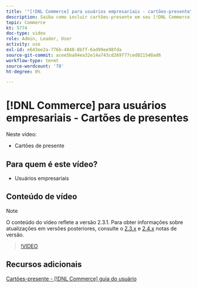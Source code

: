 ```yaml
---
title: '"[!DNL Commerce] para usuários empresariais - cartões-presente"'
description: Saiba como incluir cartões-presente em seu [!DNL Commerce] armazenar.
topic: Commerce
kt: 5774
doc-type: video
role: Admin, Leader, User
activity: use
exl-id: e643ee2a-776b-4840-8bff-6ad99ee98fda
source-git-commit: acee5ba84ea32e14a743cd269f77ced821548ad6
workflow-type: tm+mt
source-wordcount: '78'
ht-degree: 0%

---
```


# [!DNL Commerce] para usuários empresariais - Cartões de presentes

Neste vídeo:

- Cartões de presente

## Para quem é este vídeo?

- Usuários empresariais

## Conteúdo de vídeo

>[!NOTE]
>
>O conteúdo do vídeo reflete a versão 2.3.1. Para obter informações sobre atualizações em versões posteriores, consulte o [ 2.3.x](https://devdocs.magento.com/guides/v2.3/release-notes/bk-release-notes.html) e [2.4.x](https://devdocs.magento.com/guides/v2.4/release-notes/bk-release-notes.html) notas de versão.

>[!VIDEO](https://video.tv.adobe.com/v/35959?quality=12&learn=on)

## Recursos adicionais

[Cartões-presente - [!DNL Commerce] guia do usuário](https://docs.magento.com/user-guide/catalog/product-gift-card.html)
